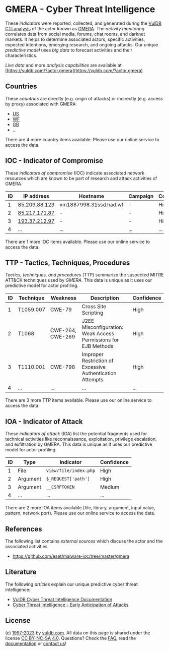 # GMERA - Cyber Threat Intelligence

These _indicators_ were reported, collected, and generated during the [VulDB CTI analysis](https://vuldb.com/?kb.cti) of the actor known as [GMERA](https://vuldb.com/?actor.gmera). The _activity monitoring_ correlates data from social media, forums, chat rooms, and darknet markets. It helps to determine associated actors, specific activities, expected intentions, emerging research, and ongoing attacks. Our unique _predictive model_ uses _big data_ to forecast activities and their characteristics.

_Live data_ and more _analysis capabilities_ are available at [https://vuldb.com/?actor.gmera](https://vuldb.com/?actor.gmera)

## Countries

These _countries_ are directly (e.g. origin of attacks) or indirectly (e.g. access by proxy) associated with GMERA:

* [US](https://vuldb.com/?country.us)
* [WF](https://vuldb.com/?country.wf)
* [GB](https://vuldb.com/?country.gb)
* ...

There are 4 more country items available. Please use our online service to access the data.

## IOC - Indicator of Compromise

These _indicators of compromise_ (IOC) indicate associated network resources which are known to be part of research and attack activities of GMERA.

ID | IP address | Hostname | Campaign | Confidence
-- | ---------- | -------- | -------- | ----------
1 | [85.209.88.123](https://vuldb.com/?ip.85.209.88.123) | vm1887998.31ssd.had.wf | - | High
2 | [85.217.171.87](https://vuldb.com/?ip.85.217.171.87) | - | - | High
3 | [193.37.212.97](https://vuldb.com/?ip.193.37.212.97) | - | - | High
4 | ... | ... | ... | ...

There are 1 more IOC items available. Please use our online service to access the data.

## TTP - Tactics, Techniques, Procedures

_Tactics, techniques, and procedures_ (TTP) summarize the suspected MITRE ATT&CK techniques used by _GMERA_. This data is unique as it uses our predictive model for actor profiling.

ID | Technique | Weakness | Description | Confidence
-- | --------- | -------- | ----------- | ----------
1 | T1059.007 | CWE-79 | Cross Site Scripting | High
2 | T1068 | CWE-264, CWE-269 | J2EE Misconfiguration: Weak Access Permissions for EJB Methods | High
3 | T1110.001 | CWE-798 | Improper Restriction of Excessive Authentication Attempts | High
4 | ... | ... | ... | ...

There are 3 more TTP items available. Please use our online service to access the data.

## IOA - Indicator of Attack

These _indicators of attack_ (IOA) list the potential fragments used for technical activities like reconnaissance, exploitation, privilege escalation, and exfiltration by GMERA. This data is unique as it uses our predictive model for actor profiling.

ID | Type | Indicator | Confidence
-- | ---- | --------- | ----------
1 | File | `view/file/index.php` | High
2 | Argument | `$_REQUEST['path']` | High
3 | Argument | `__CSRFTOKEN` | Medium
4 | ... | ... | ...

There are 2 more IOA items available (file, library, argument, input value, pattern, network port). Please use our online service to access the data.

## References

The following list contains _external sources_ which discuss the actor and the associated activities:

* https://github.com/eset/malware-ioc/tree/master/gmera

## Literature

The following _articles_ explain our unique predictive cyber threat intelligence:

* [VulDB Cyber Threat Intelligence Documentation](https://vuldb.com/?kb.cti)
* [Cyber Threat Intelligence - Early Anticipation of Attacks](https://www.scip.ch/en/?labs.20201022)

## License

(c) [1997-2023](https://vuldb.com/?kb.changelog) by [vuldb.com](https://vuldb.com/?kb.about). All data on this page is shared under the license [CC BY-NC-SA 4.0](https://creativecommons.org/licenses/by-nc-sa/4.0/). Questions? Check the [FAQ](https://vuldb.com/?kb.faq), read the [documentation](https://vuldb.com/?kb) or [contact us](https://vuldb.com/?contact)!
